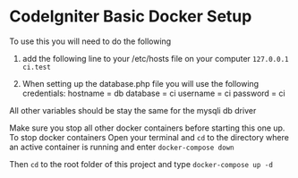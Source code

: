 # CodeIgniter Basic Docker Setup

To use this you will need to do the following

1. add the following line to your /etc/hosts file on your computer
<code>127.0.0.1     ci.test</code>

2. When setting up the database.php file you will use the following credentials:
hostname = db
database = ci
username = ci
password = ci

All other variables should be stay the same for the mysqli db driver

Make sure you stop all other docker containers before starting this one up. 
To stop docker containers
Open your terminal and `cd` to the directory where an active container is running and enter 
<code>docker-compose down</code>

Then `cd` to the root folder of this project and type
<code>docker-compose up -d</code>

